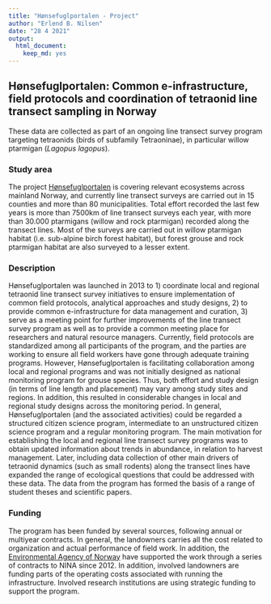 ```yaml
---
title: "Hønsefuglportalen - Project"
author: "Erlend B. Nilsen"
date: "28 4 2021"
output: 
  html_document:
    keep_md: yes
---
```




## Hønsefuglportalen: Common e-infrastructure, field protocols and coordination of tetraonid line transect sampling in Norway

These data are collected as part of an ongoing line transect survey program targeting tetraonids (birds of subfamily Tetraoninae), in particular willow ptarmigan (*Lagopus lagopus*).

### Study area
The project [Hønsefuglportalen](www.honsefugl.nina.no) is covering relevant ecosystems across mainland Norway, and currently line transect surveys are carried out in 15 counties and more than 80 municipalities. Total effort recorded the last few years is more than 7500km of line transect surveys each year, with more than 30.000 ptarmigans (willow and rock ptarmigan) recorded along the transect lines. Most of the surveys are carried out in willow ptarmigan habitat (i.e. sub-alpine birch forest habitat), but forest grouse and rock ptarmigan habitat are also surveyed to a lesser extent.

### Description
Hønsefuglportalen was launched in 2013 to 1) coordinate local and regional tetraonid line transect survey initiatives to ensure implementation of common field protocols, analytical approaches and study designs, 2) to provide common e-infrastructure for data management and curation, 3) serve as a meeting point for further improvements of the line transect survey program as well as to provide a common meeting place for researchers and natural resource managers. Currently, field protocols are standardized among all participants of the program, and the parties are working to ensure all field workers have gone through adequate training programs. However, Hønsefuglportalen is facilitating collaboration among local and regional programs and was not initially designed as national monitoring program for grouse species. Thus, both effort and study design (in terms of line length and placement) may vary among study sites and regions. In addition, this resulted in considerable changes in local and regional study designs across the monitoring period. In general, Hønsefuglportalen (and the associated activities) could be regarded a structured citizen science program, intermediate to an unstructured citizen science program and a regular monitoring program. The main motivation for establishing the local and regional line transect survey programs was to obtain updated information about trends in abundance, in relation to harvest management. Later, including data collection of other main drivers of tetraonid dynamics (such as small rodents) along the transect lines have expanded the range of ecological questions that could be addressed with these data. The data from the program has formed the basis of a range of student theses and scientific papers.

### Funding
The program has been funded by several sources, following annual or multiyear contracts. In general, the landowners carries all the cost related to organization and actual performance of field work. In addition, the [Environmental Agency of Norway](http://www.miljodirektoratet.no/en/) have supported the work through a series of contracts to NINA since 2012. In addition, involved landowners are funding parts of the operating costs associated with running the infrastructure. Involved research institutions are using strategic funding to support the program.
